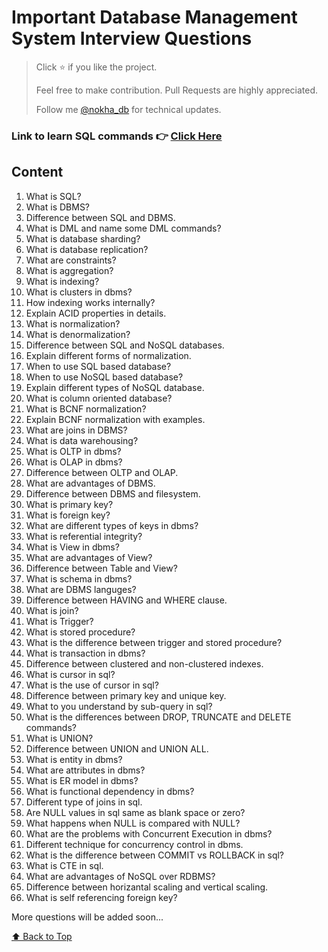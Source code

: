 # **Important Database Management System Interview Questions**

> Click ⭐ if you like the project.
> 
> Feel free to make contribution. Pull Requests are highly appreciated.
> 
> Follow me [@nokha_db](https://twitter.com/nokha_db) for technical updates.

### Link to learn SQL commands 👉 [Click Here](https://www.sqltutorial.org)

## **<a id="content" style="text-decoration-style:none; cursor: pointer;">Content</a>**  


1. What is SQL?
2. What is DBMS?
3. Difference between SQL and DBMS.
4. What is DML and name some DML commands?
5. What is database sharding?
6. What is database replication?
7. What are constraints?
8. What is aggregation?
9. What is indexing?
10. What is clusters in dbms?
11. How indexing works internally?
12. Explain ACID properties in details.
13. What is normalization?
14. What is denormalization?
15. Difference between SQL and NoSQL databases.
16. Explain different forms of normalization.
17. When to use SQL based database?
18. When to use NoSQL based database?
19. Explain different types of NoSQL database.
20. What is column oriented database?
21. What is BCNF normalization?
22. Explain BCNF normalization with examples.
23. What are joins in DBMS?
24. What is data warehousing?
25. What is OLTP in dbms?
26. What is OLAP in dbms?
27. Difference between OLTP and OLAP.
28. What are advantages of DBMS.
29. Difference between DBMS and filesystem.
30. What is primary key?
31. What is foreign key?
32. What are different types of keys in dbms?
33. What is referential integrity?
34. What is View in dbms?
35. What are advantages of View?
36. Difference between Table and View?
37. What is schema in dbms?
38. What are DBMS languges?
39. Difference between HAVING and WHERE clause.
40. What is join?
41. What is Trigger?
42. What is stored procedure?
43. What is the difference between trigger and stored procedure?
44. What is transaction in dbms?
45. Difference between clustered and non-clustered indexes.
46. What is cursor in sql?
47. What is the use of cursor in sql?
48. Difference between primary key and unique key.
49. What to you understand by sub-query in sql?
50. What is the differences between DROP, TRUNCATE and DELETE commands?
51. What is UNION?
52. Difference between UNION and UNION ALL.
53. What is entity in dbms?
54. What are attributes in dbms?
55. What is ER model in dbms?
56. What is functional dependency in dbms?
57. Different type of joins in sql.
58. Are NULL values in sql same as blank space or zero?
59. What happens when NULL is compared with NULL?
60. What are the problems with Concurrent Execution in dbms?
61. Different technique for concurrency control in dbms.
62. What is the difference between COMMIT vs ROLLBACK in sql?
63. What is CTE in sql.
64. What are advantages of NoSQL over RDBMS?
65. Difference between horizantal scaling and vertical scaling.
66. What is self referencing foreign key?


More questions will be added soon...

[⬆️ Back to Top](#content)



